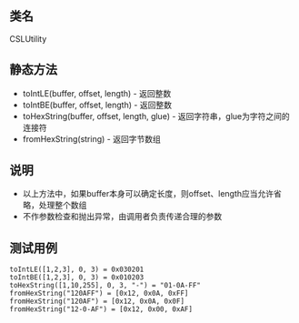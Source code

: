 ## 类名
CSLUtility

## 静态方法
* toIntLE(buffer, offset, length) - 返回整数
* toIntBE(buffer, offset, length) - 返回整数
* toHexString(buffer, offset, length, glue) - 返回字符串，glue为字符之间的连接符
* fromHexString(string) - 返回字节数组

## 说明
* 以上方法中，如果buffer本身可以确定长度，则offset、length应当允许省略，处理整个数组
* 不作参数检查和抛出异常，由调用者负责传递合理的参数

## 测试用例
```
toIntLE([1,2,3], 0, 3) = 0x030201
toIntBE([1,2,3], 0, 3) = 0x010203
toHexString([1,10,255], 0, 3, "-") = "01-0A-FF"
fromHexString("120AFF") = [0x12, 0x0A, 0xFF]
fromHexString("120AF") = [0x12, 0x0A, 0x0F]
fromHexString("12-0-AF") = [0x12, 0x00, 0xAF]
```